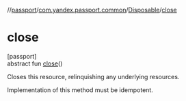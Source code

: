 //[passport](../../../index.md)/[com.yandex.passport.common](../index.md)/[Disposable](index.md)/[close](close.md)

# close

[passport]\
abstract fun [close](close.md)()

Closes this resource, relinquishing any underlying resources. 

 Implementation of this method must be idempotent.
